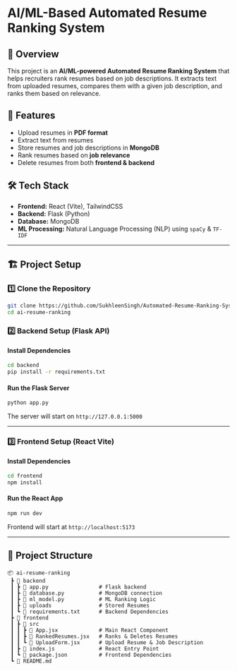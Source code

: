 # AI/ML-Based Automated Resume Ranking System

## 📌 Overview
This project is an **AI/ML-powered Automated Resume Ranking System** that helps recruiters rank resumes based on job descriptions. It extracts text from uploaded resumes, compares them with a given job description, and ranks them based on relevance.

## 🚀 Features
- Upload resumes in **PDF format**
- Extract text from resumes
- Store resumes and job descriptions in **MongoDB**
- Rank resumes based on **job relevance**
- Delete resumes from both **frontend & backend**

## 🛠 Tech Stack
- **Frontend:** React (Vite), TailwindCSS
- **Backend:** Flask (Python)
- **Database:** MongoDB
- **ML Processing:** Natural Language Processing (NLP) using `spaCy` & `TF-IDF`

---

## 🏗 Project Setup

### 1️⃣ Clone the Repository
```bash
git clone https://github.com/SukhleenSingh/Automated-Resume-Ranking-System
cd ai-resume-ranking
```

### 2️⃣ Backend Setup (Flask API)
#### Install Dependencies
```bash
cd backend
pip install -r requirements.txt
```

#### Run the Flask Server
```bash
python app.py
```
The server will start on `http://127.0.0.1:5000`

---

### 3️⃣ Frontend Setup (React Vite)
#### Install Dependencies
```bash
cd frontend
npm install
```

#### Run the React App
```bash
npm run dev
```
Frontend will start at `http://localhost:5173`

---

## 📂 Project Structure
```
📦 ai-resume-ranking
 ┣ 📂 backend
 ┃ ┣ 📜 app.py                # Flask backend
 ┃ ┣ 📜 database.py           # MongoDB connection
 ┃ ┣ 📜 ml_model.py           # ML Ranking Logic
 ┃ ┣ 📂 uploads               # Stored Resumes
 ┃ ┗ 📜 requirements.txt      # Backend Dependencies
 ┣ 📂 frontend
 ┃ ┣ 📂 src
 ┃ ┃ ┣ 📜 App.jsx             # Main React Component
 ┃ ┃ ┣ 📜 RankedResumes.jsx   # Ranks & Deletes Resumes
 ┃ ┃ ┗ 📜 UploadForm.jsx      # Upload Resume & Job Description
 ┃ ┣ 📜 index.js              # React Entry Point
 ┃ ┗ 📜 package.json          # Frontend Dependencies
 ┗ 📜 README.md
```

